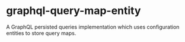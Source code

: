 # graphql-query-map-entity
A GraphQL persisted queries implementation which uses configuration entities to store query maps.
